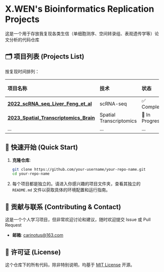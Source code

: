 # X.WEN's Bioinformatics Replication Projects

这是一个用于存放我复现各类生信（单细胞测序、空间转录组、表观遗传学等）论文分析的代码仓库

## 🗂️ 项目列表 (Projects List)

按复现时间排列：

| 项目名称 | 技术 | 状态 | 原文章/数据链接 | 语言 | 主要工具 |
| :--- | :--- | :--- | :--- | :--- | :--- |
| **[2022_scRNA_seq_Liver_Feng_et_al](./projects/2022_scRNA_seq_Liver_Feng_et_al)** | scRNA-seq | ✅ Completed | 10.1016/j.devcel.2022.01.004 | R | Seurat |
| **[2023_Spatial_Transcriptomics_Brain](./projects/2023_Spatial_Transcriptomics_Brain)** | Spatial Transcriptomics | 🚧 In Progress | [GSE...](...) | Python | Scanpy, Giotto |
| ... | ... | ... | ... | ... |

## 🚀 快速开始 (Quick Start)

1.  **克隆仓库**:
    ```bash
    git clone https://github.com/your-username/your-repo-name.git
    cd your-repo-name
    ```

2.  每个项目都是独立的。请进入你感兴趣的项目文件夹，查看其独立的 `README.md` 文件以获取具体的环境配置和运行指南。


## 🤝 贡献与联系 (Contributing & Contact)

这是一个个人学习项目，但非常欢迎讨论和建议，随时欢迎提交 Issue 或 Pull Request

- **邮箱**: carinotus@163.com

## 📜 许可证 (License)

这个仓库下的所有代码，除非特别说明，均基于 [MIT License](LICENSE) 开源。
